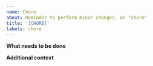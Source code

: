 ```yaml
---
name: Chore
about: Reminder to perform minor changes, or "chore"
title: '[CHORE]'
labels: chore
---
```


**What needs to be done**

**Additional context**
